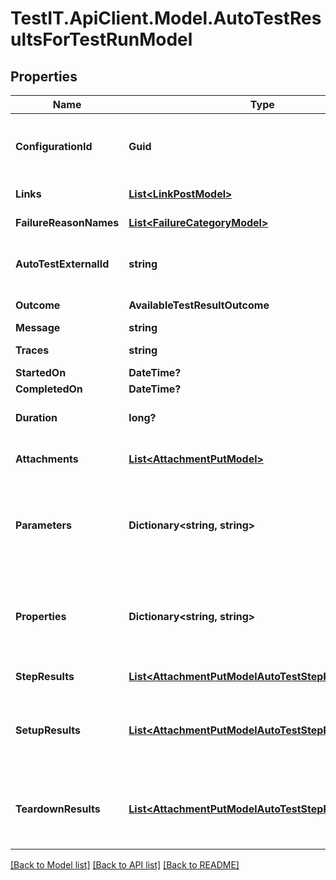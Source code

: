 # TestIT.ApiClient.Model.AutoTestResultsForTestRunModel

## Properties

Name | Type | Description | Notes
------------ | ------------- | ------------- | -------------
**ConfigurationId** | **Guid** | Specifies the GUID of the autotest configuration, which was specified when the test run was created. | 
**Links** | [**List&lt;LinkPostModel&gt;**](LinkPostModel.md) | Specifies the links in the autotest. | [optional] 
**FailureReasonNames** | [**List&lt;FailureCategoryModel&gt;**](FailureCategoryModel.md) | Specifies the cause of autotest failure. | [optional] 
**AutoTestExternalId** | **string** | Specifies the external ID of the autotest, which was specified when the test run was created. | 
**Outcome** | **AvailableTestResultOutcome** | Specifies the result of the autotest execution. | 
**Message** | **string** | A comment for the result. | [optional] 
**Traces** | **string** | An extended comment or a stack trace. | [optional] 
**StartedOn** | **DateTime?** | Test run start date. | [optional] 
**CompletedOn** | **DateTime?** | Test run end date. | [optional] 
**Duration** | **long?** | Expected or actual duration of the test run execution in milliseconds. | [optional] 
**Attachments** | [**List&lt;AttachmentPutModel&gt;**](AttachmentPutModel.md) | Specifies an attachment GUID. Multiple values can be sent. | [optional] 
**Parameters** | **Dictionary&lt;string, string&gt;** | \&quot;&lt;b&gt;parameter&lt;/b&gt;\&quot;: \&quot;&lt;b&gt;value&lt;/b&gt;\&quot; pair with arbitrary custom parameters. Multiple parameters can be sent. | [optional] 
**Properties** | **Dictionary&lt;string, string&gt;** | \&quot;&lt;b&gt;property&lt;/b&gt;\&quot;: \&quot;&lt;b&gt;value&lt;/b&gt;\&quot; pair with arbitrary custom properties. Multiple properties can be sent. | [optional] 
**StepResults** | [**List&lt;AttachmentPutModelAutoTestStepResultsModel&gt;**](AttachmentPutModelAutoTestStepResultsModel.md) | Specifies the results of individual steps. | [optional] 
**SetupResults** | [**List&lt;AttachmentPutModelAutoTestStepResultsModel&gt;**](AttachmentPutModelAutoTestStepResultsModel.md) | Specifies the results of setup steps. For information on supported values, see the &#x60;stepResults&#x60; parameter above. | [optional] 
**TeardownResults** | [**List&lt;AttachmentPutModelAutoTestStepResultsModel&gt;**](AttachmentPutModelAutoTestStepResultsModel.md) | Specifies the results of the teardown steps. For information on supported values, see the &#x60;stepResults&#x60; parameter above. | [optional] 

[[Back to Model list]](../README.md#documentation-for-models) [[Back to API list]](../README.md#documentation-for-api-endpoints) [[Back to README]](../README.md)

